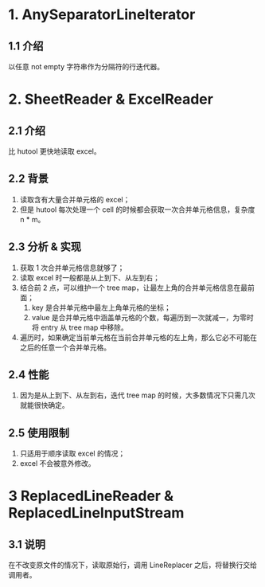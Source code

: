 # 1. AnySeparatorLineIterator

## 1.1 介绍

以任意 not empty 字符串作为分隔符的行迭代器。

# 2. SheetReader & ExcelReader

## 2.1 介绍

比 hutool 更快地读取 excel。

## 2.2 背景

1. 读取含有大量合并单元格的 excel；
2. 但是 hutool 每次处理一个 cell 的时候都会获取一次合并单元格信息，复杂度 n * m。

## 2.3 分析 & 实现

1. 获取 1 次合并单元格信息就够了；
2. 读取 excel 时一般都是从上到下、从左到右；
3. 结合前 2 点，可以维护一个 tree map，让最左上角的合并单元格信息在最前面；
    1. key 是合并单元格中最左上角单元格的坐标；
    2. value 是合并单元格中涵盖单元格的个数，每遍历到一次就减一，为零时将 entry 从 tree map 中移除。
4. 遍历时，如果确定当前单元格在当前合并单元格的左上角，那么它必不可能在之后的任意一个合并单元格。

## 2.4 性能

1. 因为是从上到下、从左到右，迭代 tree map 的时候，大多数情况下只需几次就能很快确定。

## 2.5 使用限制

1. 只适用于顺序读取 excel 的情况；
2. excel 不会被意外修改。

# 3 ReplacedLineReader & ReplacedLineInputStream

## 3.1 说明

在不改变原文件的情况下，读取原始行，调用 LineReplacer 之后，将替换行交给调用者。
